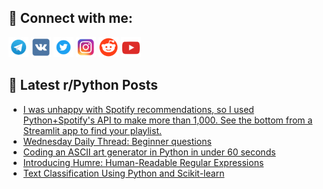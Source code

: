 ## 🔎 Connect with me:
[<img src="https://github.com/bullbesh/bullbesh/blob/main/images/Telegram.png" width="32" height="32" />](https://t.me/bullbesh)
[<img src="https://github.com/bullbesh/bullbesh/blob/main/images/VK.png" width="32" height="32" />](https://vk.com/bullbesh)
[<img src="https://github.com/bullbesh/bullbesh/blob/main/images/Twitter.png" width="32" height="32" />](https://twitter.com/bullbesh1)
[<img src="https://github.com/bullbesh/bullbesh/blob/main/images/Instagram.png" width="32" height="32" />](https://www.instagram.com/bullbesh)
[<img src="https://github.com/bullbesh/bullbesh/blob/main/images/Reddit.png" width="32" height="32" />](https://www.reddit.com/user/bullbesh)
[<img src="https://github.com/bullbesh/bullbesh/blob/main/images/YouTube.png" width="32" height="32" />](https://www.youtube.com/channel/UCtfjRs6uzgq5mfm8S06WTcg)

## 📕 Latest r/Python Posts
<!-- BLOG-POST-LIST:START -->
- [I was unhappy with Spotify recommendations, so I used Python+Spotify&#39;s API to make more than 1,000. See the bottom from a Streamlit app to find your playlist.](https://www.reddit.com/r/Python/comments/ww84sv/i_was_unhappy_with_spotify_recommendations_so_i/)
- [Wednesday Daily Thread: Beginner questions](https://www.reddit.com/r/Python/comments/ww46sr/wednesday_daily_thread_beginner_questions/)
- [Coding an ASCII art generator in Python in under 60 seconds](https://www.reddit.com/r/Python/comments/ww3wff/coding_an_ascii_art_generator_in_python_in_under/)
- [Introducing Humre: Human-Readable Regular Expressions](https://www.reddit.com/r/Python/comments/ww3mwl/introducing_humre_humanreadable_regular/)
- [Text Classification Using Python and Scikit-learn](https://www.reddit.com/r/Python/comments/ww08bi/text_classification_using_python_and_scikitlearn/)
<!-- BLOG-POST-LIST:END -->
